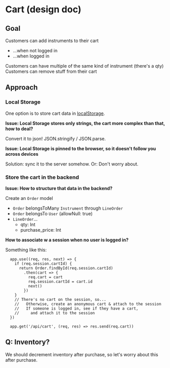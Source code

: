 # Cart (design doc)

## Goal

Customers can add instruments to their cart
  - ...when not logged in
  - ...when logged in

Customers can have multiple of the same kind of instrument (there's a qty)
Customers can remove stuff from their cart

## Approach

### Local Storage

One option is to store cart data in [localStorage](https://developer.mozilla.org/en-US/docs/Web/API/Storage/LocalStorage).

**Issue: Local Storage stores only strings, the cart more complex than that, how to deal?**

Convert it to json! JSON.stringify / JSON.parse.

**Issue: Local Storage is pinned to the browser, so it doesn't follow you across devices**

Solution: sync it to the server somehow.
Or: Don't worry about.

### Store the cart in the backend

**Issue: How to structure that data in the backend?**

Create an `Order` model
  * `Order` belongsToMany `Instrument` through `LineOrder`
  * `Order` belongsTo `User` (allowNull: true)
  * `LineOrder`...
    - qty: Int
    - purchase_price: Int

**How to associate w a session when no user is logged in?**

Something like this:

```
  app.use((req, res, next) => {
    if (req.session.cartId) {
      return Order.findById(req.session.cartId)
        .then(cart => {
          req.cart = cart
          req.session.cartId = cart.id
          next()
        })
    }
    // There's no cart on the session, so...
    //   Otherwise, create an anonymous cart & attach to the session
    //   If someone is logged in, see if they have a cart,
    //     and attach it to the session
  })

  app.get('/api/cart', (req, res) => res.send(req.cart))
```

## Q: Inventory?
We should decrement inventory after purchase, so let's worry about this
after purchase.
